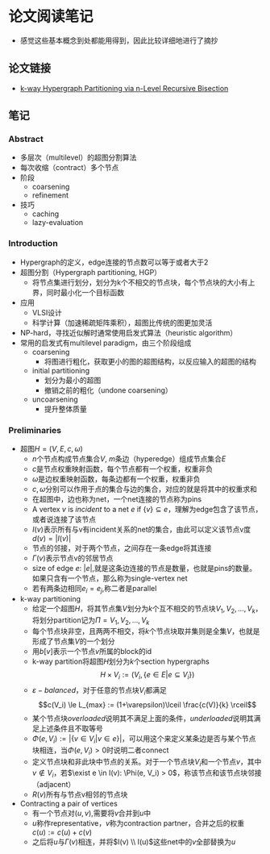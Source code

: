 # 论文阅读笔记
- 感觉这些基本概念到处都能用得到，因此比较详细地进行了摘抄
## 论文链接
- [k-way Hypergraph Partitioning via n-Level Recursive Bisection
](https://epubs.siam.org/doi/abs/10.1137/1.9781611974317.5)

## 笔记
### Abstract
- 多层次（multilevel）的超图分割算法
- 每次收缩（contract）多个节点
- 阶段
  - coarsening
  - refinement
- 技巧
  - caching
  - lazy-evaluation

### Introduction
- Hypergraph的定义，edge连接的节点数可以等于或者大于2
- 超图分割（Hypergraph partitioning, HGP）
  - 将节点集进行划分，划分为k个不相交的节点块，每个节点块的大小有上界，同时最小化一个目标函数
- 应用
  - VLSI设计
  - 科学计算（加速稀疏矩阵乘积），超图比传统的图更加灵活
- NP-hard，寻找近似解时通常使用启发式算法（heuristic algorithm）
- 常用的启发式有multilevel paradigm，由三个阶段组成
  - coarsening
    - 将图进行粗化，获取更小的图的超图结构，以反应输入的超图的结构
  - initial partitioning
    - 划分为最小的超图
    - 撤销之前的粗化（undone coarsening）
  - uncoarsening
    - 提升整体质量

### Preliminaries
- 超图$H = (V,E,c,\omega)$
  - $n$个节点构成节点集合$V$, $m$条边（hyperedge）组成节点集合$E$
  - $c$是节点权重映射函数，每个节点都有一个权重，权重非负
  - $\omega$是边权重映射函数，每条边都有一个权重，权重非负
  - $c, \omega$分别可以作用于点的集合与边的集合，对应的就是将其中的权重求和
  - 在超图中，边也称为net，一个net连接的节点称为pins
  - A vertex $v$ is *incident* to a net $e$ if $\{v\} \subseteq e$，理解为edge包含了该节点，或者说连接了该节点
  - $I(v)$表示所有与v有incident关系的net的集合，由此可以定义该节点v度$d(v) = \vert I(v) \vert$
  - 节点的邻接，对于两个节点，之间存在一条edge将其连接
  - $\Gamma(v)$表示节点v的邻居节点
  - size of edge $e$: $\vert e \vert$,就是这条边连接的节点是数量，也就是pins的数量。如果只含有一个节点，那么称为single-vertex net
  - 若有两条边相同$e_i = e_j$,称二者是parallel 
- k-way partitioning
  - 给定一个超图$H$，将其节点集$V$划分为$k$个互不相交的节点块$V_1, V_2, \ldots, V_k$，将划分partition记为$\Pi = {V_1, V_2, \ldots, V_k}$
  - 每个节点块非空，且两两不相交，将$k$个节点块取并集则是全集$V$，也就是形成了节点集$V$的一个划分
  - 用$b[v]$表示一个节点$v$所属的block的id
  - k-way partition将超图$H$划分为$k$个section hypergraphs$$H \times V_i := (V_i, \{e \in E | e \subseteq V_i\})$$
  - $\varepsilon-balanced$，对于任意的节点块$V_i$都满足$$c(V_i) \le L_{max} := (1+\varepsilon)\lceil \frac{c(V)}{k} \rceil$$
  - 某个节点块*overloaded*说明其不满足上面的条件，*underloaded*说明其满足上述条件且不取等号
  - $\Phi(e,V_i) := \lvert {\{ v \in V_i | v \in e \}} \rvert$，可以用这个来定义某条边是否与某个节点块相连，当$\Phi(e, V_i) > 0$时说明二者connect
  - 定义节点块和非此块中节点的关系。对于一个节点块$V_i$和一个节点$v$，其中$v \notin V_i$，若$\exist e \in I(v): \Phi(e, V_i) > 0$，称该节点和该节点块邻接（adjacent）
  - $R(v)$所有与节点v相邻的节点块
- Contracting a pair of vertices
  - 有一个节点对$(u,v)$,需要将$v$合并到$u$中
  - $u$称作representative，$v$称为contraction partner，合并之后的权重$c(u) := c(u) + c(v)$
  - 之后将$u$与$\Gamma(v)$相连，并将$I(v) \\ I(u)$这些net中的$v$全部替换为$u$